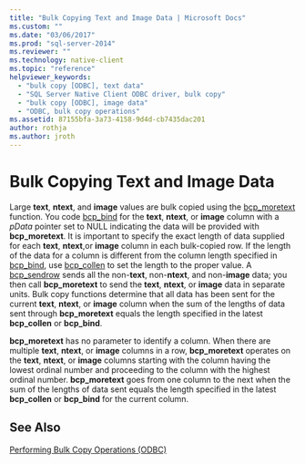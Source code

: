 ```yaml
---
title: "Bulk Copying Text and Image Data | Microsoft Docs"
ms.custom: ""
ms.date: "03/06/2017"
ms.prod: "sql-server-2014"
ms.reviewer: ""
ms.technology: native-client
ms.topic: "reference"
helpviewer_keywords: 
  - "bulk copy [ODBC], text data"
  - "SQL Server Native Client ODBC driver, bulk copy"
  - "bulk copy [ODBC], image data"
  - "ODBC, bulk copy operations"
ms.assetid: 87155bfa-3a73-4158-9d4d-cb7435dac201
author: rothja
ms.author: jroth
---
```

# Bulk Copying Text and Image Data
  Large **text**, **ntext**, and **image** values are bulk copied using the [bcp_moretext](../native-client-odbc-extensions-bulk-copy-functions/bcp-moretext.md) function. You code [bcp_bind](../native-client-odbc-extensions-bulk-copy-functions/bcp-bind.md) for the **text**, **ntext**, or **image** column with a *pData* pointer set to NULL indicating the data will be provided with **bcp_moretext**. It is important to specify the exact length of data supplied for each **text**, **ntext**,or **image** column in each bulk-copied row. If the length of the data for a column is different from the column length specified in [bcp_bind](../native-client-odbc-extensions-bulk-copy-functions/bcp-bind.md), use [bcp_collen](../native-client-odbc-extensions-bulk-copy-functions/bcp-collen.md) to set the length to the proper value. A [bcp_sendrow](../native-client-odbc-extensions-bulk-copy-functions/bcp-sendrow.md) sends all the non-**text**, non-**ntext**, and non-**image** data; you then call **bcp_moretext** to send the **text**, **ntext**, or **image** data in separate units. Bulk copy functions determine that all data has been sent for the current **text**, **ntext**, or **image** column when the sum of the lengths of data sent through **bcp_moretext** equals the length specified in the latest **bcp_collen** or **bcp_bind**.  
  
 **bcp_moretext** has no parameter to identify a column. When there are multiple **text**, **ntext**, or **image** columns in a row, **bcp_moretext** operates on the **text**, **ntext**, or **image** columns starting with the column having the lowest ordinal number and proceeding to the column with the highest ordinal number. **bcp_moretext** goes from one column to the next when the sum of the lengths of data sent equals the length specified in the latest **bcp_collen** or **bcp_bind** for the current column.  
  
## See Also  
 [Performing Bulk Copy Operations &#40;ODBC&#41;](performing-bulk-copy-operations-odbc.md)  
  
  

